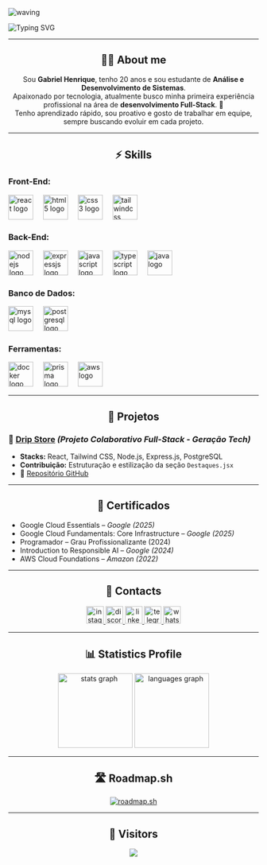 ![waving](https://capsule-render.vercel.app/api?type=waving&height=200&color=00CED1&text=Gabriel%20Henrique&reversal=false&textBg=false&animation=blink&fontAlignY=40&fontSize=70)

![Typing SVG](https://readme-typing-svg.herokuapp.com/?color=00bfbf&size=35&center=true&vCenter=true&width=1000&lines=I%C2%B4m+20+years+;Learning+to+program;Full-Stack+Developer+in+progress;I+like+IT+area+%F0%9F%92%BB;Welcome+to+my+profile+%F0%9F%9A%80)

---

<h2 align="center">👨‍💻 About me</h2>
<p align="center">
  Sou <b>Gabriel Henrique</b>, tenho 20 anos e sou estudante de <b>Análise e Desenvolvimento de Sistemas</b>. <br>
  Apaixonado por tecnologia, atualmente busco minha primeira experiência profissional na área de <b>desenvolvimento Full-Stack</b>. 🚀 <br>
  Tenho aprendizado rápido, sou proativo e gosto de trabalhar em equipe, sempre buscando evoluir em cada projeto. 
</p>

---

<h2 align="center">⚡ Skills</h2>

<h3>Front-End:</h3>
<div align="left">
  <img src="https://cdn.jsdelivr.net/gh/devicons/devicon/icons/react/react-original.svg" height="50" alt="react logo"  />
  <img width="12" />
  <img src="https://cdn.jsdelivr.net/gh/devicons/devicon/icons/html5/html5-original.svg" height="50" alt="html5 logo"  />
  <img width="12" />
  <img src="https://cdn.jsdelivr.net/gh/devicons/devicon/icons/css3/css3-original.svg" height="50" alt="css3 logo"  />
  <img width="12" />
  <img src="https://cdn.simpleicons.org/tailwindcss/06B6D4" height="50" alt="tailwindcss logo"  />
</div>

<h3>Back-End:</h3>
<div align="left">
<img src="https://cdn.jsdelivr.net/gh/devicons/devicon/icons/nodejs/nodejs-original.svg" height="50" alt="nodejs logo"  />
<img width="12" />
<img src="https://cdn.jsdelivr.net/gh/devicons/devicon/icons/express/express-original.svg" height="50" alt="expressjs logo"  />
<img width="12" />
<img src="https://cdn.jsdelivr.net/gh/devicons/devicon/icons/javascript/javascript-original.svg" height="50" alt="javascript logo"  />
<img width="12" />
<img src="https://cdn.jsdelivr.net/gh/devicons/devicon/icons/typescript/typescript-original.svg" height="50" alt="typescript logo"  />
<img width="12" />
<img src="https://cdn.jsdelivr.net/gh/devicons/devicon/icons/java/java-original.svg" height="50" alt="java logo"  />
</div>

<h3>Banco de Dados:</h3>
<div align="left">
<img src="https://cdn.jsdelivr.net/gh/devicons/devicon/icons/mysql/mysql-original.svg" height="50" alt="mysql logo"  />
<img width="12" />
<img src="https://cdn.jsdelivr.net/gh/devicons/devicon/icons/postgresql/postgresql-original.svg" height="50" alt="postgresql logo"  />
</div>

<h3>Ferramentas:</h3>
<div align="left">
  <img src="https://cdn.jsdelivr.net/gh/devicons/devicon/icons/docker/docker-plain.svg" height="50" alt="docker logo"  />
  <img width="12" />
  <img src="https://cdn.jsdelivr.net/gh/devicons/devicon/icons/prisma/prisma-original.svg" height="50" alt="prisma logo"  />
  <img width="12" />
  <img src="https://cdn.jsdelivr.net/gh/devicons/devicon/icons/amazonwebservices/amazonwebservices-original-wordmark.svg" height="50" alt="aws logo"  />
</div>

---

<h2 align="center">🚀 Projetos</h2>

### 📌 [Drip Store](https://dripstoredigital.vercel.app) *(Projeto Colaborativo Full-Stack - Geração Tech)*
- **Stacks:** React, Tailwind CSS, Node.js, Express.js, PostgreSQL  
- **Contribuição:** Estruturação e estilização da seção `Destaques.jsx`  
- 🔗 [Repositório GitHub](https://github.com/jaraujo95/dripstore)  

---

<h2 align="center">📜 Certificados</h2>

- Google Cloud Essentials – *Google (2025)*  
- Google Cloud Fundamentals: Core Infrastructure – *Google (2025)*  
- Programador – Grau Profissionalizante (2024)  
- Introduction to Responsible AI – *Google (2024)*  
- AWS Cloud Foundations – *Amazon (2022)*  

---

<h2 align="center">📲 Contacts</h2>

<div align="center">
  <a href="https://www.instagram.com/biel.henriqz/" target="_blank">
    <img src="https://img.shields.io/static/v1?message=Instagram&logo=instagram&label=&color=E4405F&logoColor=white&labelColor=&style=for-the-badge" height="35" alt="instagram logo"  />
  </a>
  <a href="https://discordapp.com/users/your-id" target="_blank">
    <img src="https://img.shields.io/static/v1?message=Discord&logo=discord&label=&color=7289DA&logoColor=white&labelColor=&style=for-the-badge" height="35" alt="discord logo"  />
  </a>
  <a href="https://www.linkedin.com/in/gabrielhenriquecs/" target="_blank">
    <img src="https://img.shields.io/static/v1?message=LinkedIn&logo=linkedin&label=&color=0077B5&logoColor=white&labelColor=&style=for-the-badge" height="35" alt="linkedin logo"  />
  </a>
  <a href="https://t.me/yourusername" target="_blank">
    <img src="https://img.shields.io/static/v1?message=Telegram&logo=telegram&label=&color=2CA5E0&logoColor=white&labelColor=&style=for-the-badge" height="35" alt="telegram logo"  />
  </a>
  <a href="https://wa.link/xk1h9u" target="_blank">
    <img src="https://img.shields.io/static/v1?message=Whatsapp&logo=whatsapp&label=&color=25D366&logoColor=white&labelColor=&style=for-the-badge" height="35" alt="whatsapp logo"  />
  </a>
</div>

---

<h2 align="center">📊 Statistics Profile</h2>
<div align="center">
  <img src="https://github-readme-stats.vercel.app/api?username=gabrielhenriqCS&hide_title=false&hide_rank=false&show_icons=true&include_all_commits=true&count_private=true&disable_animations=false&theme=prussian&locale=en&hide_border=true" height="150" alt="stats graph"  />
  <img src="https://github-readme-stats.vercel.app/api/top-langs?username=gabrielhenriqCS&locale=en&hide_title=false&layout=compact&card_width=320&langs_count=5&theme=prussian&hide_border=true" height="150" alt="languages graph"  />
</div>

---

<h2 align="center">🛣️ Roadmap.sh</h2>
<div align="center">
  <a href="https://roadmap.sh"><img src="https://roadmap.sh/card/wide/6716a643791f57dd6061bbd3?variant=dark" alt="roadmap.sh"/></a>
</div>

---

<h2 align="center">👀 Visitors</h2>
<div align="center">
  <img src="https://profile-counter.glitch.me/gabrielhenriqCS/count.svg?"  />
</div>
